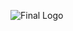 ![Final Logo](https://github.com/yamanrajab90/simple-statistics/assets/102862314/7a5c5248-f856-4d7b-af34-0b2626da66a1)
